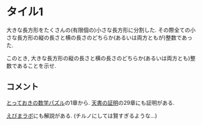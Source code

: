 #  タイル1

大きな長方形をたくさんの(有限個の)小さな長方形に分割した.
その際全ての小さな長方形の縦の長さと横の長さのどちらか(あるいは両方ともが)整数であった. 

このとき, 大きな長方形の縦の長さと横の長さのどちらか(あるいは両方とも)整数であることを示せ. 


## コメント

[とっておきの数学パズル](https://www.amazon.co.jp/とっておきの数学パズル-ピーター-ウィンクラー/dp/4535786399)の1章から. 
[天書の証明](https://www.amazon.co.jp/天書の証明-原書6版-蟹江-幸博/dp/4621306960)の29章にも証明がある.

[えびまラボ](https://www.youtube.com/watch?v=T5oqEUDcfjY)にも解説がある. (チルノにしては賢すぎるような...)